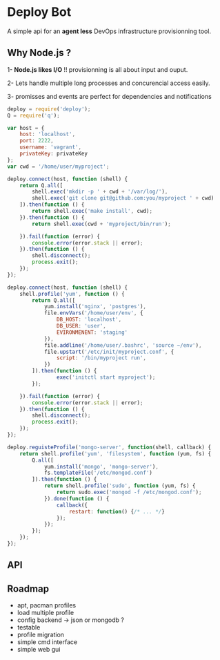 
Deploy Bot
==========

A simple api for an **agent less** DevOps infrastructure provisionning tool.

Why Node.js ?
-------------

1- **Node.js likes I/O** !! provisionning is all about input and ouput.

2- Lets handle multiple long processes and concurencial access easily.

3- promisses and events are perfect for dependencies and notifications


```javascript
deploy = require('deploy');
Q = require('q');

var host = {
    host: 'localhost',
    port: 2222,
    username: 'vagrant',
    privateKey: privateKey
};
var cwd = '/home/user/myproject';

deploy.connect(host, function (shell) {
    return Q.all([
        shell.exec('mkdir -p ' + cwd + '/var/log/'),
        shell.exec('git clone git@github.com:you/myproject ' + cwd)
    ]).then(function () {
        return shell.exec('make install', cwd);
    }).then(function () {
        return shell.exec(cwd + 'myproject/bin/run');

    }).fail(function (error) {
        console.error(error.stack || error);
    }).then(function () {
        shell.disconnect();
        process.exit();
    });
});
```


```javascript
deploy.connect(host, function (shell) {
    shell.profile('yum', function () {
        return Q.all([
            yum.install('nginx', 'postgres'),
            file.envVars('/home/user/env', {
                DB_HOST: 'localhost',
                DB_USER: 'user',
                EVIRONMENENT: 'staging'
            }),
            file.addline('/home/user/.bashrc', 'source ~/env'),
            file.upstart('/etc/init/myproject.conf', {
                script: '/bin/myproject run',
            })
        ]).then(function () {
                exec('initctl start myproject');
        });

    }).fail(function (error) {
        console.error(error.stack || error);
    }).then(function () {
        shell.disconnect();
        process.exit();
    });
});
```

```javascript
deploy.reguisteProfile('mongo-server', function(shell, callback) {
    return shell.profile('yum', 'filesystem', function (yum, fs) {
        Q.all([
            yum.install('mongo', 'mongo-server'),
            fs.templateFile('/etc/mongod.conf')
        ]).then(function () {
            return shell.profile('sudo', function (yum, fs) {
                return sudo.exec('mongod -f /etc/mongod.conf');
            }).done(function () {
                callback({
                    restart: function() {/* ... */}
                });
            });
        });
    });
});
```


API
---


Roadmap
-------

- apt, pacman profiles
- load multiple profile
- config backend -> json or mongodb ?
- testable
- profile migration
- simple cmd interface
- simple web gui

